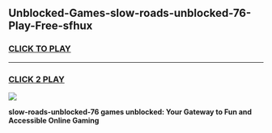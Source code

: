 
## Unblocked-Games-slow-roads-unblocked-76-Play-Free-sfhux
<h3>
<a href="https://premium76.site?title=slow-roads-unblocked-76&ref=21A">CLICK TO PLAY</a></h3>
<hr>

<h3>
<a href="https://premium76.site?title=slow-roads-unblocked-76&ref=21A">CLICK 2 PLAY</a>
  
</h3>

<a href="https://premium76.site?title=slow-roads-unblocked-76&ref=21A"><img src="https://clearcache.store/games.png"></a>


**slow-roads-unblocked-76 games unblocked: Your Gateway to Fun and Accessible Online Gaming**
